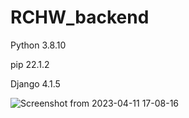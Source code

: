 # RCHW_backend


Python 3.8.10

pip 22.1.2

Django 4.1.5


![Screenshot from 2023-04-11 17-08-16](https://user-images.githubusercontent.com/54468365/231207098-45931452-de6d-470a-9ad6-db9976f3b7f3.png)
